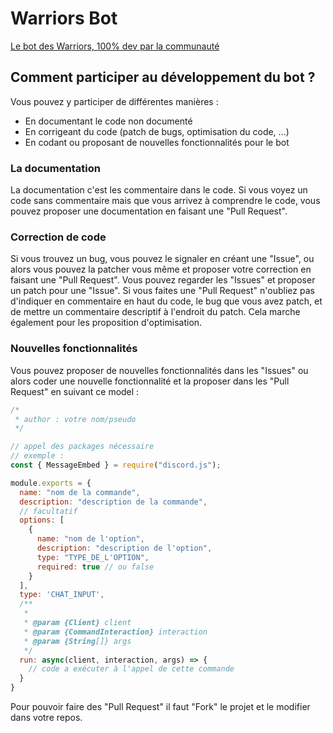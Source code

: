 # Warriors Bot
[Le bot des Warriors, 100% dev par la communauté](https://discord.com/api/oauth2/authorize?client_id=591655828348731422&permissions=8&scope=bot%20applications.commands)

## Comment participer au développement du bot ?
Vous pouvez y participer de différentes manières :
* En documentant le code non documenté
* En corrigeant du code (patch de bugs, optimisation du code, ...)
* En codant ou proposant de nouvelles fonctionnalités pour le bot

### La documentation
La documentation c'est les commentaire dans le code. Si vous voyez un code sans commentaire mais que vous arrivez à comprendre le code, vous pouvez proposer une documentation en faisant une "Pull Request".

### Correction de code
Si vous trouvez un bug, vous pouvez le signaler en créant une "Issue", ou alors vous pouvez la patcher vous même et proposer votre correction en faisant une "Pull Request". Vous pouvez regarder les "Issues" et proposer un patch pour une "Issue". Si vous faites une "Pull Request" n'oubliez pas d'indiquer en commentaire en haut du code, le bug que vous avez patch, et de mettre un commentaire descriptif à l'endroit du patch. Cela marche également pour les proposition d'optimisation.

### Nouvelles fonctionnalités
Vous pouvez proposer de nouvelles fonctionnalités dans les "Issues" ou alors coder une nouvelle fonctionnalité et la proposer dans les "Pull Request" en suivant ce model :
```javascript
/*
 * author : votre nom/pseudo
 */

// appel des packages nécessaire
// exemple :
const { MessageEmbed } = require("discord.js");

module.exports = {
  name: "nom de la commande",
  description: "description de la commande",
  // facultatif
  options: [
    {
      name: "nom de l'option",
      description: "description de l'option",
      type: "TYPE_DE_L'OPTION",
      required: true // ou false
    }
  ],
  type: 'CHAT_INPUT',
  /**
   *
   * @param {Client} client
   * @param {CommandInteraction} interaction
   * @param {String[]} args
   */
  run: async(client, interaction, args) => {
    // code a exécuter à l'appel de cette commande
  }
}
```

Pour pouvoir faire des "Pull Request" il faut "Fork" le projet et le modifier dans votre repos.
